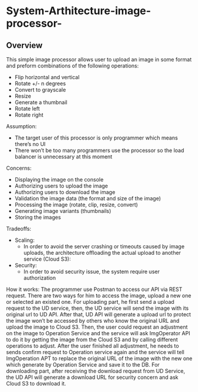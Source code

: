 # System-Arthitecture-image-processor-
## Overview
This simple image processor allows user to upload an image in some format and preform combinations of the following operations:
* Flip horizontal and vertical
* Rotate +/- n degrees
* Convert to grayscale
* Resize
* Generate a thumbnail
* Rotate left
* Rotate right

Assumption:
* The target user of this processor is only programmer which means there’s no UI
* There won’t be too many programmers use  the processor so the load balancer is unnecessary at this moment

Concerns:
* Displaying the image on the console
* Authorizing users to upload the image
* Authorizing users to download the image
* Validation the image data (the format and size of the image)
* Processing the image (rotate, clip, resize, convert)
* Generating image variants (thumbnails)
* Storing the images  

Tradeoffs:
* Scaling:
  - In order to avoid the server crashing or timeouts caused by image uploads, the architecture offloading the actual upload to another service (Cloud S3):
* Security:
  - In order to avoid security issue, the system require user authorization
  
How it works:
    The programmer use Postman to access our API via REST request. There are two ways for him to access the image, upload a new one or selected an existed one.  For uploading part, he first send a upload request to the UD service, then, the UD service will send the image with its original url to UD API.  After that, UD API will generate a upload url to protect the image won’t be accessed by others who know the original URL and upload the image to Cloud S3. Then,  the user could request an adjustment on the image to Operation Service and the service will ask ImgOperator API to do it by getting the image from the Cloud S3 and by calling different operations to adjust.  After the user finished all adjustment, he needs to sends confirm request to Operation service again and the service will tell ImgOperation APT to replace the original URL of the image with the new one which generate by Operation Service and save  it to the DB.  For downloading part, after receiving the download request from UD Service, the UD API will generate a download URL for security concern and ask Cloud S3 to download it.
